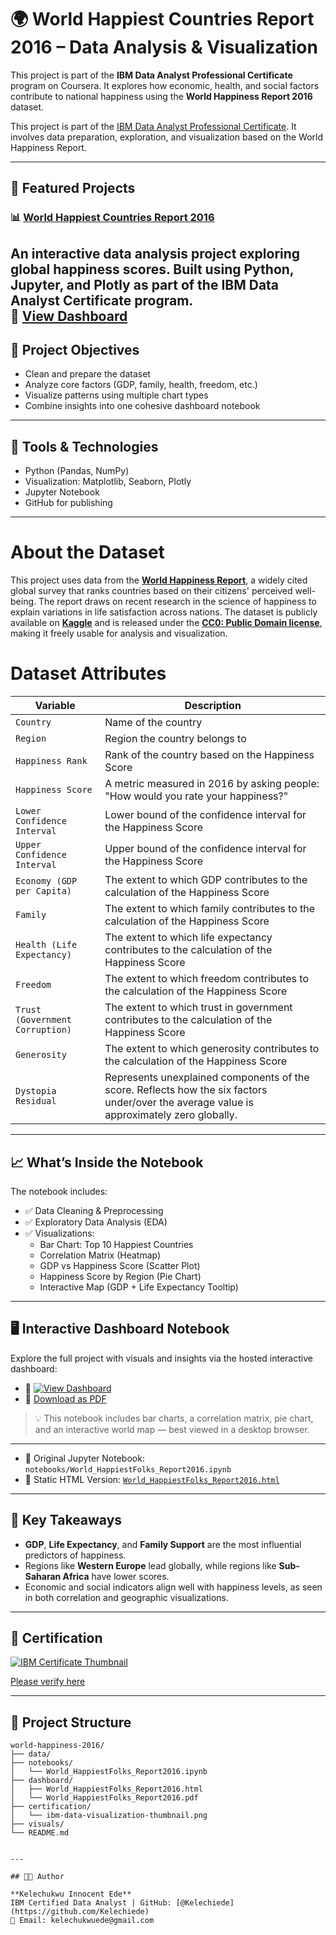 # 🌍 World Happiest Countries Report 2016 – Data Analysis & Visualization

This project is part of the **IBM Data Analyst Professional Certificate** program on Coursera. It explores how economic, health, and social factors contribute to national happiness using the **World Happiness Report 2016** dataset.

This project is part of the [IBM Data Analyst Professional Certificate](https://www.coursera.org/professional-certificates/ibm-data-analyst). It involves data preparation, exploration, and visualization based on the World Happiness Report.

---
## 🌟 Featured Projects

### 📊 [World Happiest Countries Report 2016](https://github.com/Kelechiede/world-happiest-countries-2016)
An interactive data analysis project exploring global happiness scores. Built using Python, Jupyter, and Plotly as part of the IBM Data Analyst Certificate program.  
🔗 [View Dashboard](https://kelechiede.github.io/world-happiest-countries-2016/dashboard/World_HappiestFolks_Report2016.html)
---

## 📌 Project Objectives

- Clean and prepare the dataset
- Analyze core factors (GDP, family, health, freedom, etc.)
- Visualize patterns using multiple chart types
- Combine insights into one cohesive dashboard notebook

---

## 🧰 Tools & Technologies

- Python (Pandas, NumPy)
- Visualization: Matplotlib, Seaborn, Plotly
- Jupyter Notebook
- GitHub for publishing

---

# About the Dataset
This project uses data from the <a href="https://www.kaggle.com/datasets/unsdsn/world-happiness/data" target="_blank"><strong> World Happiness Report</strong></a>, a widely cited global survey that ranks countries based on their citizens' perceived well-being. The report draws on recent research in the science of happiness to explain variations in life satisfaction across nations. The dataset is publicly available on <a href="https://www.kaggle.com" target="_blank"><strong>Kaggle</strong></a> and is released under the <a href="https://creativecommons.org/publicdomain/zero/1.0/" target="_blank"><strong>CC0: Public Domain license</strong></a>, making it freely usable for analysis and visualization.

# Dataset Attributes

| **Variable**                      | **Description**                                                                                                                                               |
|----------------------------------|-------------------------------------------------------------------------------------------------------------------|
| `Country`                        | Name of the country                                                                                               |
| `Region`                         | Region the country belongs to                                                                                     |
| `Happiness Rank`                 | Rank of the country based on the Happiness Score                                                                  |
| `Happiness Score`                | A metric measured in 2016 by asking people: "How would you rate your happiness?"                                  |
| `Lower Confidence Interval`      | Lower bound of the confidence interval for the Happiness Score                                                    |
| `Upper Confidence Interval`      | Upper bound of the confidence interval for the Happiness Score                                                    |
| `Economy (GDP per Capita)`       | The extent to which GDP contributes to the calculation of the Happiness Score                                     |
| `Family`                         | The extent to which family contributes to the calculation of the Happiness Score                                  |
| `Health (Life Expectancy)`       | The extent to which life expectancy contributes to the calculation of the Happiness Score                         |
| `Freedom`                        | The extent to which freedom contributes to the calculation of the Happiness Score                                 |
| `Trust (Government Corruption)`  | The extent to which trust in government contributes to the calculation of the Happiness Score                     |
| `Generosity`                     | The extent to which generosity contributes to the calculation of the Happiness Score                              |
| `Dystopia Residual`              | Represents unexplained components of the score. Reflects how the six factors under/over the average value is approximately zero globally.       |


---
## 📈 What’s Inside the Notebook

The notebook includes:

- ✅ Data Cleaning & Preprocessing
- ✅ Exploratory Data Analysis (EDA)
- ✅ Visualizations:
  - Bar Chart: Top 10 Happiest Countries
  - Correlation Matrix (Heatmap)
  - GDP vs Happiness Score (Scatter Plot)
  - Happiness Score by Region (Pie Chart)
  - Interactive Map (GDP + Life Expectancy Tooltip)

---

## 🖥️ Interactive Dashboard Notebook

Explore the full project with visuals and insights via the hosted interactive dashboard:

- 🔗 [![View Dashboard](https://img.shields.io/badge/View-Dashboard-blue?style=for-the-badge&logo=plotly)](https://kelechiede.github.io/world-happiest-countries-2016/World_HappiestFolks_Report2016.html)
- 📄 [Download as PDF](dashboard/World_HappiestFolks_Report2016.pdf)

> 💡 This notebook includes bar charts, a correlation matrix, pie chart, and an interactive world map — best viewed in a desktop browser.

---

- 📁 Original Jupyter Notebook: `notebooks/World_HappiestFolks_Report2016.ipynb`
- 📄 Static HTML Version: [`World_HappiestFolks_Report2016.html`](https://kelechiede.github.io/world-happiest-countries-2016/World_HappiestFolks_Report2016.html)


---

## 🧠 Key Takeaways

- **GDP**, **Life Expectancy**, and **Family Support** are the most influential predictors of happiness.
- Regions like **Western Europe** lead globally, while regions like **Sub-Saharan Africa** have lower scores.
- Economic and social indicators align well with happiness levels, as seen in both correlation and geographic visualizations.

---

## 📜 Certification

[![IBM Certificate Thumbnail](certification/ibm-data-visualization-thumbnail.png)](https://www.coursera.org/account/accomplishments/verify/9DJH9MB4L5XQ)

[Please verify here](https://www.credly.com/badges/350e2c8d-5996-4406-806c-b1a13af5ae0e)

---

## 📁 Project Structure

```plaintext
world-happiness-2016/
├── data/
├── notebooks/
│   └── World_HappiestFolks_Report2016.ipynb
├── dashboard/
│   ├── World_HappiestFolks_Report2016.html
│   └── World_HappiestFolks_Report2016.pdf
├── certification/
│   └── ibm-data-visualization-thumbnail.png
├── visuals/
└── README.md


---

## 🧑‍💼 Author

**Kelechukwu Innocent Ede**  
IBM Certified Data Analyst | GitHub: [@Kelechiede](https://github.com/Kelechiede)  
📧 Email: kelechukwuede@gmail.com
